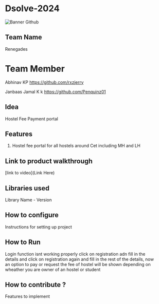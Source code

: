 # Dsolve-2024

![Banner Github](https://github.com/csacet/Dsolve-2024/assets/90597530/365f4d52-fd34-4df5-948d-8e95745a653a)


## Team Name
Renegades 

# Team Member
Abhinav KP https://github.com/rxzjerry

Janbaas Jamal K k  https://github.com/Penquinz01

## Idea
Hostel Fee Payment portal

## Features 
1. Hostel fee portal for all hostels around Cet including MH and LH

## Link to product walkthrough
[link to video](Link Here)

   
## Libraries used
Library Name - Version


## How to configure
Instructions for setting up project

## How to Run
Login function isnt working properly
click on registration adn fill in the details and click on registration again and fill in the rest of the details,
now an option to pay or request the fee of hostel will be shown depending on wheather you are owner of an hostel or student

## How to contribute ? 
Features to implement 
